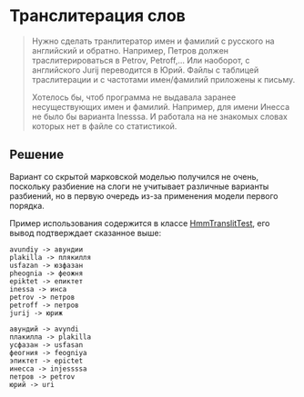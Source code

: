 # Транслитерация слов

> Нужно сделать транлитератор имен и фамилий с русского на английский и обратно. Например, Петров должен траслитерироваться в Petrov, Petroff,... Или наоборот, с английского Jurij переводится в Юрий. Файлы с таблицей траслитерации и с частотами имен/фамилий приложены к письму.
> 
> Хотелось бы, чтоб программа не выдавала заранее несуществующих имен и фамилий. Например, для имени Инесса не было бы варианта Inesssa. И работала на не знакомых словах которых нет в файле со статистикой.

## Решение

Вариант со скрытой марковской моделью получился не очень, поскольку разбиение на слоги не учитывает различные варианты разбиений, но в первую очередь из-за применения модели первого порядка.
 
Пример использования содержится в классе [HmmTranslitTest](src/test/java/antivoland/amahir/translit/hmm/HmmTranslitTest.java), его вывод подтверждает сказанное выше:

```
avundiy -> авундии
plakilla -> плякилля
usfazan -> юзфазан
pheognia -> феожня
epiktet -> епиктет
inessa -> инса
petrov -> петров
petroff -> петров
jurij -> юриж

авундий -> avyndi
плакилла -> plakilla
усфазан -> usfasan
феогния -> feogniya
эпиктет -> epictet
инесса -> injessssa
петров -> petrov
юрий -> uri
```
